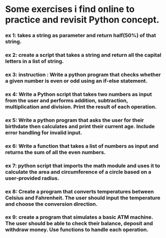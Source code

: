 # Some exercises i find online to practice and revisit Python concept.

### ex 1: takes a string as parameter and return half(50%) of that string.

### ex 2: create a script that takes a string and return all the capital letters in a list of string.

### ex 3:  instruction : Write a python program that checks whether a given number is even or odd using an if-else statement.

### ex 4: Write a Python script that takes two numbers as input from the user and performs addition, subtraction, multiplication and division. Print the result of each operation.

### ex 5: Write a python program that asks the user for their birthdate then calculates and print their current age. Include error handling for invalid input.

### ex 6:  Write a function that takes a list of numbers as input and returns the sum of all the even numbers.

### ex 7: python script that imports the math module and uses it to calculate the area and circumference of a circle based on a user-provided radius.

### ex 8:  Create a program that converts temperatures between Celsius and Fahrenheit. The user should input the temperature and choose the conversion direction.

### ex 9: create a program that simulates a basic ATM machine. The user should be able to check their balance, deposit and withdraw money. Use functions to handle each operation.